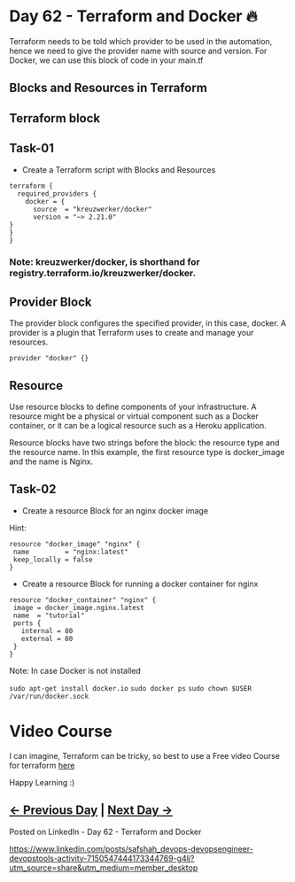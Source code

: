 # Day 62 - Terraform and Docker 🔥

Terraform needs to be told which provider to be used in the automation, hence we need to give the provider name with source and version.
For Docker, we can use this block of code in your main.tf

## Blocks and Resources in Terraform

## Terraform block

## Task-01

- Create a Terraform script with Blocks and Resources

```
terraform {
  required_providers {
    docker = {
      source  = "kreuzwerker/docker"
      version = "~> 2.21.0"
}
}
}
```

### Note: kreuzwerker/docker, is shorthand for registry.terraform.io/kreuzwerker/docker.

## Provider Block

The provider block configures the specified provider, in this case, docker. A provider is a plugin that Terraform uses to create and manage your resources.

```
provider "docker" {}
```

## Resource

Use resource blocks to define components of your infrastructure. A resource might be a physical or virtual component such as a Docker container, or it can be a logical resource such as a Heroku application.

Resource blocks have two strings before the block: the resource type and the resource name. In this example, the first resource type is docker_image and the name is Nginx.

## Task-02

- Create a resource Block for an nginx docker image

Hint:

```
resource "docker_image" "nginx" {
 name         = "nginx:latest"
 keep_locally = false
}
```

- Create a resource Block for running a docker container for nginx

```
resource "docker_container" "nginx" {
 image = docker_image.nginx.latest
 name  = "tutorial"
 ports {
   internal = 80
   external = 80
 }
}
```

Note: In case Docker is not installed

`sudo apt-get install docker.io`
`sudo docker ps`
`sudo chown $USER /var/run/docker.sock`

# Video Course

I can imagine, Terraform can be tricky, so best to use a Free video Course for terraform [here](https://bit.ly/tws-terraform)

Happy Learning :)

[← Previous Day](../day61/README.md) | [Next Day →](../day63/README.md)
----------------------
Posted on LinkedIn - Day 62 - Terraform and Docker

https://www.linkedin.com/posts/safshah_devops-devopsengineer-devopstools-activity-7150547444173344769-g4lj?utm_source=share&utm_medium=member_desktop